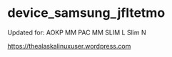 # device_samsung_jfltetmo

Updated for:
AOKP MM
PAC MM
SLIM L
Slim N

https://thealaskalinuxuser.wordpress.com
